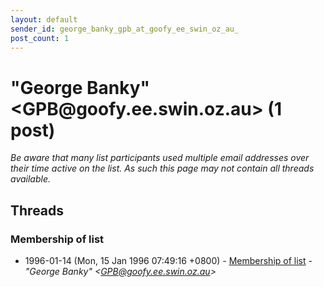 ```yaml
---
layout: default
sender_id: george_banky_gpb_at_goofy_ee_swin_oz_au_
post_count: 1
---
```


# "George Banky" <GPB<span>@</span>goofy.ee.swin.oz.au> (1 post)

_Be aware that many list participants used multiple email addresses over their time active on the list. As such this page may not contain all threads available._

## Threads

### Membership of list
+ 1996-01-14 (Mon, 15 Jan 1996 07:49:16 +0800) - [Membership of list](/archive/1996/01/c6cd738d179e55493a24e25361b961c2dc641dd8566ab0076a6cfbe221e8dad2) - _"George Banky" \<GPB@goofy.ee.swin.oz.au\>_

